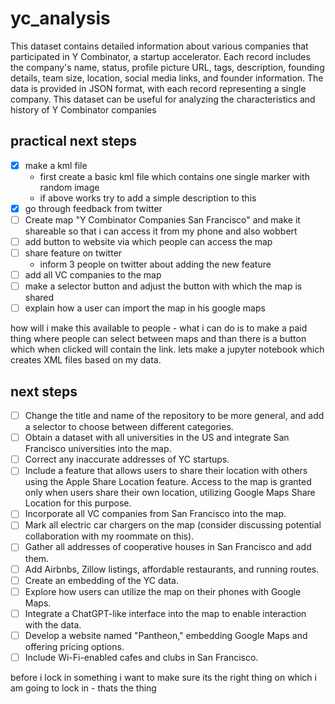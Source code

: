 # yc_analysis

This dataset contains detailed information about various companies that participated in Y Combinator, a startup accelerator. Each record includes the company's name, status, profile picture URL, tags, description, founding details, team size, location, social media links, and founder information. The data is provided in JSON format, with each record representing a single company. This dataset can be useful for analyzing the characteristics and history of Y Combinator companies

## practical next steps

- [x] make a kml file 
    - first create a basic kml file which contains one single marker with random image
    - if above works try to add a simple description to this 
- [x] go through feedback from twitter 
- [ ] Create map "Y Combinator Companies San Francisco" and make it shareable so that i can access it from my phone and also wobbert
- [ ] add button to website via which people can access the map
- [ ] share feature on twitter
    - inform 3 people on twitter about adding the new feature
- [ ] add all VC companies to the map
- [ ] make a selector button and adjust the button with which the map is shared 
- [ ] explain how a user can import the map in his google maps

how will i make this available to people - what i can do is to make a paid thing where people can select between maps and than there is a button which when clicked will contain the link. lets make a jupyter notebook which creates XML files based on my data.

## next steps

- [ ] Change the title and name of the repository to be more general, and add a selector to choose between different categories.
- [ ] Obtain a dataset with all universities in the US and integrate San Francisco universities into the map.
- [ ] Correct any inaccurate addresses of YC startups.
- [ ] Include a feature that allows users to share their location with others using the Apple Share Location feature. Access to the map is granted only when users share their own location, utilizing Google Maps Share Location for this purpose.
- [ ] Incorporate all VC companies from San Francisco into the map.
- [ ] Mark all electric car chargers on the map (consider discussing potential collaboration with my roommate on this).
- [ ] Gather all addresses of cooperative houses in San Francisco and add them.
- [ ] Add Airbnbs, Zillow listings, affordable restaurants, and running routes.
- [ ] Create an embedding of the YC data.
- [ ] Explore how users can utilize the map on their phones with Google Maps.
- [ ] Integrate a ChatGPT-like interface into the map to enable interaction with the data.
- [ ] Develop a website named "Pantheon," embedding Google Maps and offering pricing options.
- [ ] Include Wi-Fi-enabled cafes and clubs in San Francisco.

before i lock in something i want to make sure its the right thing on which i am going to lock in - thats the thing

